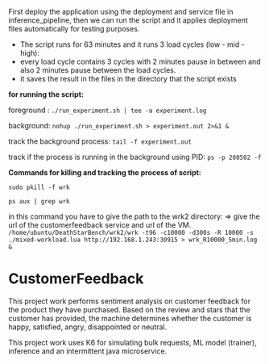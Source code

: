 First deploy the application using the deployment and service file in inference_pipeline, then we can run the script and it applies deployment files automatically for testing purposes. 

- The script runs for 63 minutes and it runs 3 load cycles (low - mid - high):
- every load cycle contains 3 cycles with 2 minutes pause in between and also 2 minutes pause between the load cycles.
- it saves the result in the files in the directory that the script exists

**for running the script:** 

foreground : `./run_experiment.sh | tee -a experiment.log`

background: `nohup ./run_experiment.sh > experiment.out 2>&1 &` 

track the background process: `tail -f experiment.out`

track if the process is running in the background using PID: `ps -p 200502 -f`

**Commands for killing and tracking the process of script:**

`sudo pkill -f wrk`

`ps aux | grep wrk`

in this command you have to give the path to the wrk2 directory: => give the url of the customerfeedback service and url of the VM. 
`/home/ubuntu/DeathStarBench/wrk2/wrk -t96 -c10000 -d300s -R 10000 -s ./mixed-workload.lua http://192.168.1.243:30915 > wrk_R10000_5min.log &`


# CustomerFeedback
This project work performs sentiment analysis on customer feedback for the product they have purchased.
Based on the review and stars that the customer has provided, the machine determines whether the customer is happy,
satisfied, angry, disappointed or neutral.

This project work uses K6 for simulating bulk requests, ML model (trainer), inference and an intermittent java microservice. 
